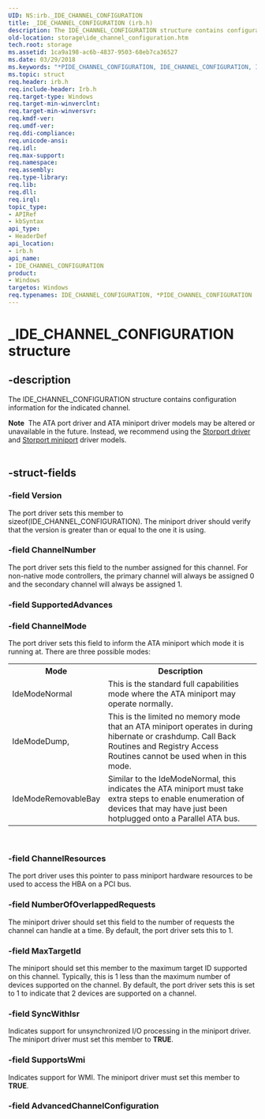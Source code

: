 ```yaml
---
UID: NS:irb._IDE_CHANNEL_CONFIGURATION
title: _IDE_CHANNEL_CONFIGURATION (irb.h)
description: The IDE_CHANNEL_CONFIGURATION structure contains configuration information for the indicated channel.Note  The ATA port driver and ATA miniport driver models may be altered or unavailable in the future.
old-location: storage\ide_channel_configuration.htm
tech.root: storage
ms.assetid: 1ca9a198-ac6b-4837-9503-68eb7ca36527
ms.date: 03/29/2018
ms.keywords: "*PIDE_CHANNEL_CONFIGURATION, IDE_CHANNEL_CONFIGURATION, IDE_CHANNEL_CONFIGURATION structure [Storage Devices], PIDE_CHANNEL_CONFIGURATION, PIDE_CHANNEL_CONFIGURATION structure pointer [Storage Devices], _IDE_CHANNEL_CONFIGURATION, irb/IDE_CHANNEL_CONFIGURATION, irb/PIDE_CHANNEL_CONFIGURATION, storage.ide_channel_configuration, structs-ATA_79456267-9b2d-4f9a-beff-e44915bda026.xml"
ms.topic: struct
req.header: irb.h
req.include-header: Irb.h
req.target-type: Windows
req.target-min-winverclnt: 
req.target-min-winversvr: 
req.kmdf-ver: 
req.umdf-ver: 
req.ddi-compliance: 
req.unicode-ansi: 
req.idl: 
req.max-support: 
req.namespace: 
req.assembly: 
req.type-library: 
req.lib: 
req.dll: 
req.irql: 
topic_type:
- APIRef
- kbSyntax
api_type:
- HeaderDef
api_location:
- irb.h
api_name:
- IDE_CHANNEL_CONFIGURATION
product:
- Windows
targetos: Windows
req.typenames: IDE_CHANNEL_CONFIGURATION, *PIDE_CHANNEL_CONFIGURATION
---
```


# _IDE_CHANNEL_CONFIGURATION structure


## -description


The IDE_CHANNEL_CONFIGURATION structure contains configuration information for the indicated channel.
<div class="alert"><b>Note</b>  The ATA port driver and ATA miniport driver models may be altered or unavailable in the future. Instead, we recommend using the <a href="https://docs.microsoft.com/windows-hardware/drivers/storage/storport-driver">Storport driver</a> and <a href="https://docs.microsoft.com/windows-hardware/drivers/storage/storport-miniport-drivers">Storport miniport</a> driver models.</div><div> </div>

## -struct-fields




### -field Version

The port driver sets this member to sizeof(IDE_CHANNEL_CONFIGURATION). The miniport driver should verify that the version is greater than or equal to the one it is using.


### -field ChannelNumber

The port driver sets this field to the number assigned for this channel. For non-native mode controllers, the primary channel will always be assigned 0 and the secondary channel will always be assigned 1.


### -field SupportedAdvances



#### 


### -field ChannelMode

The port driver sets this field to inform the ATA miniport which mode it is running at. There are three possible modes:

<table>
<tr>
<th>Mode</th>
<th>Description</th>
</tr>
<tr>
<td>
IdeModeNormal 

</td>
<td>
This is the standard full capabilities mode where the ATA miniport may operate normally.

</td>
</tr>
<tr>
<td>
IdeModeDump,

</td>
<td>
This is the limited no memory mode that an ATA miniport operates in during hibernate or crashdump. Call Back Routines and Registry Access Routines cannot be used when in this mode.

</td>
</tr>
<tr>
<td>
IdeModeRemovableBay

</td>
<td>
Similar to the IdeModeNormal, this indicates the ATA miniport must take extra steps to enable enumeration of devices that may have just been hotplugged onto a Parallel ATA bus.

</td>
</tr>
</table>
 


### -field ChannelResources

The port driver uses this pointer to pass miniport hardware resources to be used to access the HBA on a PCI bus.


### -field NumberOfOverlappedRequests

The miniport driver should set this field to the number of requests the channel can handle at a time. By default, the port driver sets this to 1.


### -field MaxTargetId

The miniport should set this member to the maximum target ID supported on this channel. Typically, this is 1 less than the maximum number of devices supported on the channel. By default, the port driver sets this is set to 1 to indicate that 2 devices are supported on a channel.


### -field SyncWithIsr

Indicates support for unsynchronized I/O processing in the miniport driver. The miniport driver must set this member to <b>TRUE</b>.


### -field SupportsWmi

Indicates support for WMI. The miniport driver must set this member to <b>TRUE</b>.


### -field AdvancedChannelConfiguration

